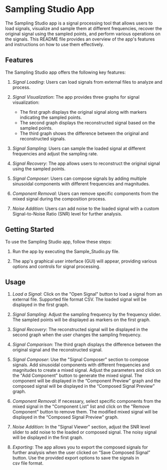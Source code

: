 # Sampling Studio App

The Sampling Studio app is a signal processing tool that allows users to load signals, visualize and sample them at different frequencies, recover the original signal using the sampled points, and perform various operations on the signals. This README file provides an overview of the app's features and instructions on how to use them effectively.

## Features

The Sampling Studio app offers the following key features:

1. *Signal Loading*: Users can load signals from external files to analyze and process.

2. *Signal Visualization*: The app provides three graphs for signal visualization:
   - The first graph displays the original signal along with markers indicating the sampled points.
   - The second graph displays the reconstructed signal based on the sampled points.
   - The third graph shows the difference between the original and reconstructed signals.

3. *Signal Sampling*: Users can sample the loaded signal at different frequencies and adjust the sampling rate.

4. *Signal Recovery*: The app allows users to reconstruct the original signal using the sampled points.

5. *Signal Composer*: Users can compose signals by adding multiple sinusoidal components with different frequencies and magnitudes.

6. *Component Removal*: Users can remove specific components from the mixed signal during the composition process.

7. *Noise Addition*: Users can add noise to the loaded signal with a custom Signal-to-Noise Ratio (SNR) level for further analysis.

## Getting Started

To use the Sampling Studio app, follow these steps:

1. Run the app by executing the Sample_Studio.py file.

2. The app's graphical user interface (GUI) will appear, providing various options and controls for signal processing.

## Usage

1. *Load a Signal*: Click on the "Open Signal" button to load a signal from an external file. Supported file format CSV. The loaded signal will be displayed in the first graph.

2. *Signal Sampling*: Adjust the sampling frequency by the frequency slider. The sampled points will be displayed as markers on the first graph.

3. *Signal Recovery*: The reconstructed signal will be displayed in the second graph when the user changes the sampling frequency.

4. *Signal Comparison*: The third graph displays the difference between the original signal and the reconstructed signal.

5. *Signal Composer*: Use the "Signal Composer" section to compose signals. Add sinusoidal components with different frequencies and magnitudes to create a mixed signal. Adjust the parameters and click on the "Add Component" button to generate the mixed signal. The component will be displayed in the “Component Preview” graph and the composed signal will be displayed in the “Composed Signal Preview” graph.

6. *Component Removal*: If necessary, select specific components from the mixed signal in the "Component List" list  and click on the "Remove Component" button to remove them. The modified mixed signal will be displayed in the “Composed Signal Preview” graph.

7. *Noise Addition*: In the "Signal Viewer" section, adjust the SNR level slider to add noise to the loaded or composed signal. The noisy signal will be displayed in the first graph.

8. *Exporting*: The app allows you to export the composed signals for further analysis when the user clicked on “Save Composed Signal” button. Use the provided export options to save the signals in csv file format.